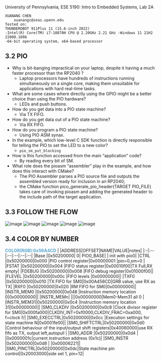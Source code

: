 University of Pennsylvania, ESE 5190: Intro to Embedded Systems, Lab 2A

    XUANANG CHEN
        xuanangc@seas.upenn.edu
    Tested on: 
    THUNDEROBOT 911Plus 11 (15.6-inch 2022)
    -Intel(R) Core(TM) i7-10870H CPU @ 2.20GHz 2.21 GHz -Windows 11 21H2 22000.1098
    -64-bit operating system, x64-based processor

## 3.2 PIO
- Why is bit-banging impractical on your laptop, despite it having a much faster processor than the RP2040 ?
    - Laptop processors have hundreds of instructions running simultaneously on a single core, making them unsuitable for applications with hard real-time tasks.
- What are some cases where directly using the GPIO might be a better choice than using the PIO hardware?
    - LEDs and push buttons.
- How do you get data into a PIO state machine?
    - Via TX FIFO.
- How do you get data out of a PIO state machine?
    - Via RX FIFO.
- How do you program a PIO state machine?
    - Using PIO ASM synax.
- In the example, which low-level C SDK function is directly responsible for telling the PIO to set the LED to a new color?
    - `pio_sm_put_blocking`
- How is this function accessed from the main “application” code?
    - By reading every bit of SM.
 - What role does the pioasm “assembler” play in the example, and how does this interact with CMake?
    - The PIO Assembler parses a PIO source file and outputs the assembled version ready for inclusion in an RP2040;
    - the CMake function pico_generate_pio_header(TARGET PIO_FILE) takes care of invoking pioasm and adding the generated header to the include path of the target application.
## 3.3 FOLLOW THE FLOW
![image](https://github.com/IndigoQuadratic/ese5190-2022-lab2-into-the-void-star/blob/44cf3a90f34fbbf224ca9f7cd6a5a9a07c01714b/ws2812_00.png)
![image](https://github.com/IndigoQuadratic/ese5190-2022-lab2-into-the-void-star/blob/b63bb793e03e17da55170429981f42fc92ad487b/ws2812_01.png)
![image](https://github.com/IndigoQuadratic/ese5190-2022-lab2-into-the-void-star/blob/e6e6341b007635ef08d5fb1629217944bb9e8d46/ws2812_02.png)
![image](https://github.com/IndigoQuadratic/ese5190-2022-lab2-into-the-void-star/blob/271024adfa63f6d21dda2dd87e3fbcdef16d2182/ws2812_03.png)
![image](https://github.com/IndigoQuadratic/ese5190-2022-lab2-into-the-void-star/blob/906a8a0536331f81ccdfd6e4acee27abdfe39088/ws2812_04.png)
## 3.4 COLOR BY NUMBER
<font color=#56A4CD >**COLOR(RGB):0x56A4CD**</font> 
|   |ADDRESS|OFFSET|NAME|VALUE|notes|
|:-|:--|:--|:--|:--|:--|
|Base       |0x50200000|       0|   PIO0_BASE|       |       init with pio0|
|CTRL       |0x50200000|0x000   |PIO control register|0x00000001      |pio=0,sm=0       |
|FSTAT      |0x50200000|0x004   |FIFO status register|0x00010f00|TX Full,RX empty|
|FDEBUG     |0x50200000|0x008   |FIFO debug register|0x01000f00||
|FLEVEL     |0x50200000|0x00c   |FIFO levels    |0x00000000||
|TXF0       |0x50200000|0x010   |TX FIFO for SM0|0x00A456CD|GRB value, use RX as TX|
|RXF0       |0x50200000|0x020   |RM FIFO for SM0|0x00000000||
|INSTR_MEM0 |0x50200000|0x048   |Instruction memory location 0|0x00000000||
|INSTR_MEMn|      |||0x00000000|Mem0-Mem31 all 0       |
|INSTR_MEM31|0x50200000|0x0c4   |Instruction memory location 31|0x00000000||
|SM0_CLKDIV |0x50200000|0x0c8   |Clock divisor register for SM0|0x000fa000|CLKDIV_INT=0xf0000,CLKDIV_FRAC=0xa000, f=clock f/|
|SM0_EXECCTRL|0x50200000|0x0cc  |Execution settings for state machine N|0x0001fe00||
|SM0_SHIFTCTRL|0x50200000|0x0d0 |Control behaviour of the input/output shift registers|0x40060000|use RX fifo as TX, output left,autopull |
|SM0_ADDR   |0x50200000|0x0d4   |   |0x0000001c|current instruction address (0x1c)|
|SM0_INSTR  |0x50200000|0x0d8   |   |0x00006221||
|SM0_PINCTRL|0x50200000|0x0dc|State machine pin control|0x20003000|side set 1, pin=12|
